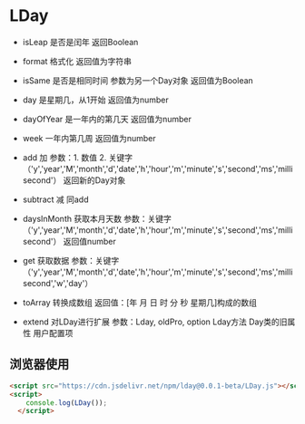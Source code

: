 # LDay

+ isLeap
是否是闰年
返回Boolean

+ format
格式化
返回值为字符串

+ isSame
是否是相同时间
参数为另一个Day对象
返回值为Boolean

+ day
是星期几，从1开始
返回值为number

+ dayOfYear
是一年内的第几天
返回值为number

+ week
一年内第几周
返回值为number

+ add
加
参数：1. 数值
      2. 关键字（'y','year','M','month','d','date','h','hour','m','minute','s','second','ms','millisecond'）
返回新的Day对象

+ subtract
减
同add

+ daysInMonth
获取本月天数
参数：关键字（'y','year','M','month','d','date','h','hour','m','minute','s','second','ms','millisecond'）
返回值number

+ get
获取数据
参数：关键字（'y','year','M','month','d','date','h','hour','m','minute','s','second','ms','millisecond','w','day'）

+ toArray
转换成数组
返回值：[年 月 日 时 分 秒 星期几]构成的数组

+ extend
对LDay进行扩展
参数：Lday, oldPro, option
Lday方法 Day类的旧属性 用户配置项

## 浏览器使用

```html
<script src="https://cdn.jsdelivr.net/npm/lday@0.0.1-beta/LDay.js"></script>
<script>
    console.log(LDay());
  </script>
```
